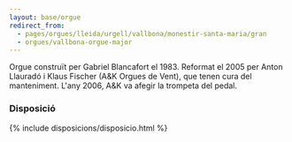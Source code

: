 ```yaml
---
layout: base/orgue
redirect_from:
  - pages/orgues/lleida/urgell/vallbona/monestir-santa-maria/gran
  - orgues/vallbona-orgue-major
---
```


Orgue construït per Gabriel Blancafort el 1983. Reformat el 2005 per Anton Llauradó i Klaus Fischer
(A&K Orgues de Vent), que tenen cura del manteniment. L'any 2006, A&K va afegir la trompeta del pedal.

### Disposició

{% include disposicions/disposicio.html %}
